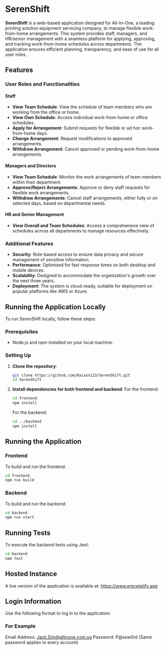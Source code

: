 # SerenShift

**SerenShift** is a web-based application designed for All-In-One, a leading printing solution equipment servicing company, to manage flexible work-from-home arrangements. This system provides staff, managers, and HR/senior management with a seamless platform for applying, approving, and tracking work-from-home schedules across departments. The application ensures efficient planning, transparency, and ease of use for all user roles.

## Features

### User Roles and Functionalities

#### Staff
- **View Team Schedule**: View the schedule of team members who are working from the office or home.
- **View Own Schedule**: Access individual work-from-home or office schedules.
- **Apply for Arrangement**: Submit requests for flexible or ad hoc work-from-home days.
- **Change Arrangement**: Request modifications to approved arrangements.
- **Withdraw Arrangement**: Cancel approved or pending work-from-home arrangements.

#### Managers and Directors
- **View Team Schedule**: Monitor the work arrangements of team members within their department.
- **Approve/Reject Arrangements**: Approve or deny staff requests for flexible work arrangements.
- **Withdraw Arrangements**: Cancel staff arrangements, either fully or on selected days, based on departmental needs.

#### HR and Senior Management
- **View Overall and Team Schedules**: Access a comprehensive view of schedules across all departments to manage resources effectively.

### Additional Features
- **Security**: Role-based access to ensure data privacy and secure management of sensitive information.
- **Performance**: Optimized for fast response times on both desktop and mobile devices.
- **Scalability**: Designed to accommodate the organization's growth over the next three years.
- **Deployment**: The system is cloud-ready, suitable for deployment on popular platforms like AWS or Azure.

## Running the Application Locally

To run SerenShift locally, follow these steps:

### Prerequisites
- Node.js and npm installed on your local machine.

### Setting Up

1. **Clone the repository**: 
   ```bash
   git clone https://github.com/Kaixun123/SerenShift.git
   cd SerenShift

2. **Install dependencies for both frontend and backend**:
   For the frontend:
     ```bash
     cd frontend
     npm install
     ```
   For the backend:
     ```bash
     cd ../backend
     npm install
     ```

## Running the Application

### Frontend
To build and run the frontend:
```bash
cd frontend
npm run build
```

### Backend
To build and run the backend:
```bash
cd backend
npm run start
```

## Running Tests

To execute the backend tests using Jest:
```bash
cd backend
npm test
```

## Hosted Instance

A live version of the application is available at: <link>https://www.ereceiptify.app</link>

## Login Information

Use the following format to log in to the application:

### For Example
Email Address: Jack.Sim@allinone.com.sg
Password: P@ssw0rd (Same password applies to every account)
